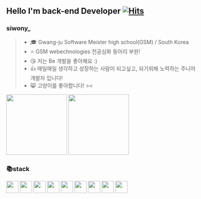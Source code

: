 ## Hello I'm back-end Developer [![Hits](https://hits.seeyoufarm.com/api/count/incr/badge.svg?url=https%3A%2F%2Fgithub.com%2Fsiwony&count_bg=%2379C83D&title_bg=%23555555&icon=&icon_color=%23E7E7E7&title=hits&edge_flat=false)](https://hits.seeyoufarm.com) 
### siwony_
> - 🎓 Gwang-ju Software Meister high school(GSM) / South Korea
> - ⭐️ GSM webechnologies 전공심화 동아리 부원!
> - 😘 저는 Be 개발을 좋아해요 :)
> - 👍 매일매일 생각하고 성장하는 사람이 되고싶고, 되기위해 노력하는 주니어 개발자 입니다!
> - 😸 고양이를 좋아합니다! ><  

<p float="left">
    <img height="160px" src="https://github-readme-stats.vercel.app/api?username=siwony&show_icons=true&theme=">
    <img height="160px" src="https://github-readme-stats.vercel.app/api/top-langs/?username=siwony&layout=compact"/>
</p>

### 📚stack  
<p float="left">
   <img height="32px" src="https://www.flaticon.com/svg/static/icons/svg/732/732212.svg">
   <img height="32px" src="https://www.flaticon.com/svg/static/icons/svg/732/732190.svg">
   <img height="32px" src="https://cdn.worldvectorlogo.com/logos/javascript.svg">
   <img height="32px" src="https://cdn.icon-icons.com/icons2/2107/PNG/512/file_type_python_icon_130221.png">
   <img height="32px" src="https://www.flaticon.com/svg/static/icons/svg/226/226777.svg">
   <img height="32px" src="https://icon-icons.com/icons2/2107/PNG/32/file_type_php_icon_130266.png">
   <img height="32px" src="https://cdn.worldvectorlogo.com/logos/nodejs-icon.svg">
   <img height="32px" src="https://cdn.worldvectorlogo.com/logos/spring-3.svg">
   <img height="32px" src="https://cdn.worldvectorlogo.com/logos/mysql.svg">
</p>
